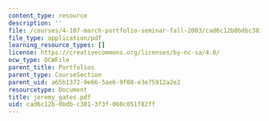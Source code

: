 ```yaml
---
content_type: resource
description: ''
file: /courses/4-107-march-portfolio-seminar-fall-2003/cad6c12b0bdbc3813f3f060c051f82ff_jeremy_gates.pdf
file_type: application/pdf
learning_resource_types: []
license: https://creativecommons.org/licenses/by-nc-sa/4.0/
ocw_type: OCWFile
parent_title: Portfolios
parent_type: CourseSection
parent_uid: a65b1372-9e66-5ae6-9f08-e3e75912a2e2
resourcetype: Document
title: jeremy_gates.pdf
uid: cad6c12b-0bdb-c381-3f3f-060c051f82ff
---
```

